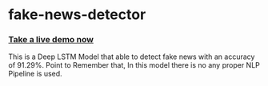 # fake-news-detector

### [Take a live demo now](https://rfnews.streamlit.app/)

This is a Deep LSTM Model that able to detect fake news with an accuracy of 91.29%. Point to Remember that, In this model there is no any proper NLP Pipeline is used. 
